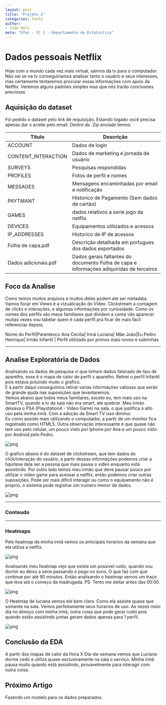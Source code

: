 ```yaml
---
layout: post
title: "Projeto 2"
categories: Fonte
author:
- João Holz
meta: "Ufes - IC 1 - Departamento de Estatística"
---
```


# Dados pessoais Netflix

Hoje com o mundo cada vez mais virtual, saimos da tv para o computador. Não sei se na tv conseguiriamos analisar tanto o usuário e seus interesses, mas certamente tentaremos procurar essas informações com apoio da Netflix. Veremos alguns padrões simples mas que nós trarão conclusões preciosas.


## Aquisição do dataset
Foi pedido o dataset pelo link de requisição. Estando logado você precisa apenas dar o aceite pelo email. Dentro do .Zip enviado temos:

Titulo|Descrição|
---|---
ACCOUNT|Dados de login
CONTENT_INTERACTION|Dados de marketing e jornada de usuário
SURVEYS|Pesquisas respondidas
PROFILES|Fotos de perfil e nomes
MESSAGES|Mensagens encaminhadas por email e notificação
PAYTMANT|Historico de Pagamento (Sem dados de cartão)
GAMES|dados relativos a serie jogo da netflix
DEVICES|Equipamentos utilizados e acessos
IP_ADDRESSES|Historico de IP de acessos
Folha de capa.pdf | Descrição detalhada em portugues dos dados exportados 
Dados adicionais.pdf | Dados gerais faltantes do documento Folha de capa e informações adiquiridas de terceiros

## Foco da Analise
Como temos muitos arquivos e muitos deles podem até ser metadata. Vamos focar em Views é a vizualicação do Vídeo. Clickstream a contagem de clicks e interações, e algumas informações por curiosidade.
Como os nomes dos perfils são meus familiares que dividem a conta vão aparecer muitas vezes vou tabelar quem é cada perfil pra ficar de mais facil referenciar depois.

Nome do Perfil|Parentesco
Ana Cecilia| Irmã
Luciana| Mãe
João|Eu
Pedro Henrique| Irmão
Infantil | Perfil utilizado por primos mais novos e subrinhas

---
## Analise Exploratória de Dados

Analisando os dados de pesquisa vi que tinham dados falanado de tipo de aparelho, esse é o mapa de calor de perfil x aparelho. Retirei o perfil Infantil pois estava poluindo muito o grafico.    
E a partir daqui conseguimos retirar varias informações valiosas que serão de grande ajuda nas suposições que levantaremos.     
Vemos abaixo que todos meus familiares, exceto eu, tem mais uso na SmartTV, quando a tv da sala não era smart, até quebrar. Meu irmão deixava o PS4 (Playstation4 - Video Game) na sala, o que justifica o alto uso pela minha irmã. Com a adoção da Smart TV isso diminui.   
Eu como assisto mais utilizando o computador, a partir de um monitor fica registrado como HTML5.
Outra observação interessante é que quase não tem uso pelo celular, um pouco visto por Iphone por Ana e um pouco visto por Android pelo Pedro.  

![png](https://raw.githubusercontent.com/JohnHolz/JohnHolz.github.io/master/_posts/images/heatmap_search.png)


O grafico abaixo é do dataset de clickstream, que tem dados do click/interação do usuário, a partir dessas informações podemos criar a hipotese dela ser a pessoa que mais pausa o video enquanto está assistindo. Por outro lado temos meu irmão que deve pausar pouco por utilizar o video game para acessar a netflix, então podemos criar outras suposições. Pode ser mais dificil interagir ou como o equipamento não é proprio, o sistema pode registrar um numero menor de dados.

![png](https://raw.githubusercontent.com/JohnHolz/JohnHolz.github.io/master/_posts/images/pieplot_clickstream.png) 


----
### Conteudo



---- 

### Heatmaps

Pelo heatmap da minha irmã vemos os principais horarios da semana que ela utiliza a netflix.

![png](https://raw.githubusercontent.com/JohnHolz/JohnHolz.github.io/master/_posts/images/heatmap_ana.png)


Analisando meu heatmap vejo que existe um possivel ruído, quando vou dormir eu deixo a serie passando e pego no sono. O que faz com que continue por até 90 minutos. Então analisando o heatmap vemos um traço que leva até o começo da madrugada. PS: Tento me deitar antes das 00:00.

![png](https://raw.githubusercontent.com/JohnHolz/JohnHolz.github.io/master/_posts/images/heatmap_joao.png)


O Heatmap de luciana vemos ele bem claro. Como ela assiste quase que somente na sala. Vemos perfeitamente seus horarios de uso. As vezes meio dia no almoço com minha irmã, outra coisa que pode gerar ruído pois quando estão assistindo juntas geram dados apenas para 1 perfil.

![png](https://raw.githubusercontent.com/JohnHolz/JohnHolz.github.io/master/_posts/images/heatmap_luciana.png)


## Conclusão da EDA
A partir dos mapas de calor da Hora X Dia-da-semana vemos que Luciana dorme cedo e utiliza quase exclusivamente na sala o serviço. Minha irmã pausa muito quando está assistindo, provavelmente para interagir com outra coisa. 


## Próximo Artigo
Fazendo um modelo para os dados preparados.



